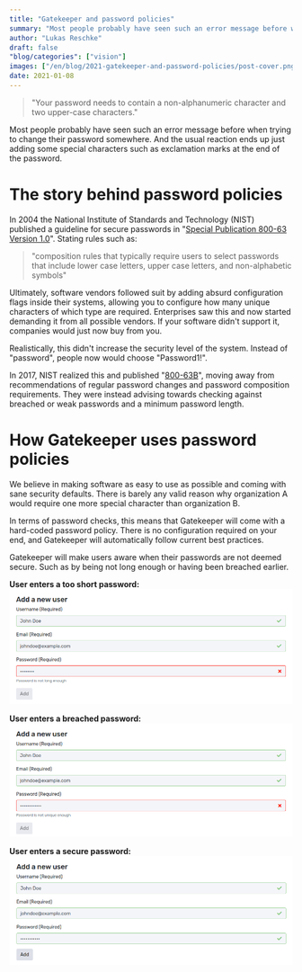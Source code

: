 ```yaml
---
title: "Gatekeeper and password policies"
summary: "Most people probably have seen such an error message before when trying to change their password somewhere. And the usual reaction ends up just adding some special characters such as exclamation marks at the end of the password.."
author: "Lukas Reschke"
draft: false
"blog/categories": ["vision"]
images: ["/en/blog/2021-gatekeeper-and-password-policies/post-cover.png"]
date: 2021-01-08
---
```

> &quot;Your password needs to contain a non-alphanumeric character and two upper-case characters.&quot;

Most people probably have seen such an error message before when trying to change their password somewhere. And the usual reaction ends up just adding some special characters such as exclamation marks at the end of the password.

# The story behind password policies

In 2004 the National Institute of Standards and Technology (NIST) published a guideline for secure passwords in &quot;[Special Publication 800-63 Version 1.0](https://csrc.nist.gov/CSRC/media/Publications/sp/800-63/ver-10/archive/2004-06-30/documents/sp800-63-v1-0.pdf)&quot;. Stating rules such as:

> &quot;composition rules that typically require users to select passwords that include lower case letters, upper case letters, and non-alphabetic symbols&quot;

Ultimately, software vendors followed suit by adding absurd configuration flags inside their systems, allowing you to configure how many unique characters of which type are required. Enterprises saw this and now started demanding it from all possible vendors. If your software didn&#39;t support it, companies would just now buy from you.

Realistically, this didn&#39;t increase the security level of the system. Instead of &quot;password&quot;, people now would choose &quot;Password1!&quot;.

In 2017, NIST realized this and published &quot;[800-63B](https://pages.nist.gov/800-63-3/sp800-63b.html)&quot;, moving away from recommendations of regular password changes and password composition requirements. They were instead advising towards checking against breached or weak passwords and a minimum password length.

# How Gatekeeper uses password policies

We believe in making software as easy to use as possible and coming with sane security defaults. There is barely any valid reason why organization A would require one more special character than organization B.

In terms of password checks, this means that Gatekeeper will come with a hard-coded password policy. There is no configuration required on your end, and Gatekeeper will automatically follow current best practices.

Gatekeeper will make users aware when their passwords are not deemed secure. Such as by being not long enough or having been breached earlier.

**User enters a too short password:**
![Screenshot of Gatekeeper when a password is not long enough](./password-not-long-enough.png)

**User enters a breached password:**
![Screenshot of Gatekeeper when a password is not unique enough](./password-not-unique-enough.png)

**User enters a secure password:**
![Screenshot of Gatekeeper when a password is ok](./password-ok.png)
